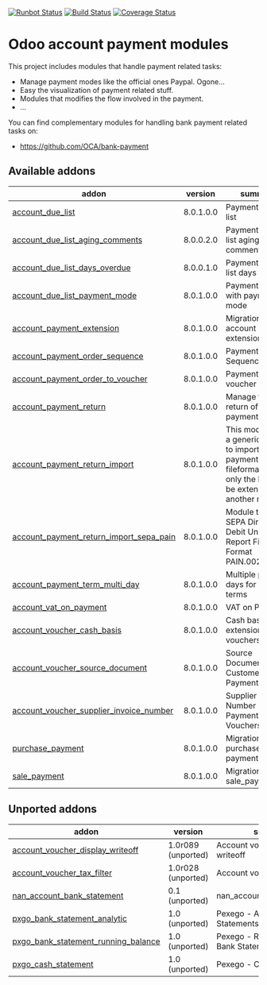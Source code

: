 [![Runbot Status](https://runbot.odoo-community.org/runbot/badge/flat/96/8.0.svg)](https://runbot.odoo-community.org/runbot/repo/github-com-oca-account-payment-96)
[![Build Status](https://travis-ci.org/zeroincombenze/account-payment.svg?branch=8.0)](https://travis-ci.org/zeroincombenze/account-payment)
[![Coverage Status](https://coveralls.io/repos/zeroincombenze/account-payment/badge.png?branch=8.0)](https://coveralls.io/r/zeroincombenze/account-payment?branch=8.0)

Odoo account payment modules
============================

This project includes modules that handle payment related tasks:

* Manage payment modes like the official ones Paypal. Ogone...
* Easy the visualization of payment related stuff.
* Modules that modifies the flow involved in the payment.
* ...

You can find complementary modules for handling bank payment related tasks on:

 * https://github.com/OCA/bank-payment
 
[//]: # (addons)
Available addons
----------------
addon | version | summary
--- | --- | ---
[account_due_list](account_due_list/) | 8.0.1.0.0 | Payments Due list
[account_due_list_aging_comments](account_due_list_aging_comments/) | 8.0.0.2.0 | Payments Due list aging comments
[account_due_list_days_overdue](account_due_list_days_overdue/) | 8.0.0.1.0 | Payments Due list days overdue
[account_due_list_payment_mode](account_due_list_payment_mode/) | 8.0.1.0.0 | Payment due list with payment mode
[account_payment_extension](account_payment_extension/) | 8.0.1.0.0 | Migration for account payment extension
[account_payment_order_sequence](account_payment_order_sequence/) | 8.0.1.0.0 | Payment Order Sequence
[account_payment_order_to_voucher](account_payment_order_to_voucher/) | 8.0.1.0.0 | Payment order to voucher
[account_payment_return](account_payment_return/) | 8.0.1.0.0 | Manage the return of your payments
[account_payment_return_import](account_payment_return_import/) | 8.0.1.0.0 | This module add a generic wizard to import payment return fileformats. Is only the base to be extended by another modules
[account_payment_return_import_sepa_pain](account_payment_return_import_sepa_pain/) | 8.0.1.0.0 | Module to import SEPA Direct Debit Unpaid Report File Format PAIN.002.001.03
[account_payment_term_multi_day](account_payment_term_multi_day/) | 8.0.1.0.0 | Multiple payment days for payment terms
[account_vat_on_payment](account_vat_on_payment/) | 8.0.1.0.0 | VAT on Payment
[account_voucher_cash_basis](account_voucher_cash_basis/) | 8.0.1.0.0 | Cash basis extensions for vouchers
[account_voucher_source_document](account_voucher_source_document/) | 8.0.1.0.0 | Source Document in Customer Payments
[account_voucher_supplier_invoice_number](account_voucher_supplier_invoice_number/) | 8.0.1.0.0 | Supplier Invoice Number In Payment Vouchers
[purchase_payment](purchase_payment/) | 8.0.1.0.0 | Migration for purchase payment
[sale_payment](sale_payment/) | 8.0.1.0.0 | Migration for sale_payment

Unported addons
---------------
addon | version | summary
--- | --- | ---
[account_voucher_display_writeoff](account_voucher_display_writeoff/) | 1.0r089 (unported) | Account voucher display writeoff
[account_voucher_tax_filter](account_voucher_tax_filter/) | 1.0r028 (unported) | Account voucher tax filter
[nan_account_bank_statement](nan_account_bank_statement/) | 0.1 (unported) | nan_account_bank_statement
[pxgo_bank_statement_analytic](pxgo_bank_statement_analytic/) | 1.0 (unported) | Pexego - Analytic in Bank Statements
[pxgo_bank_statement_running_balance](pxgo_bank_statement_running_balance/) | 1.0 (unported) | Pexego - Running balance in Bank Statements
[pxgo_cash_statement](pxgo_cash_statement/) | 1.0 (unported) | Pexego - Cash Statements

[//]: # (end addons)
